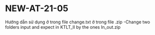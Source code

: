 # NEW-AT-21-05
Hướng dẫn sử dụng ở trong file change.txt ở trong file .zip
-Change two folders input and expect in KTLT_II by the ones In_out.zip
